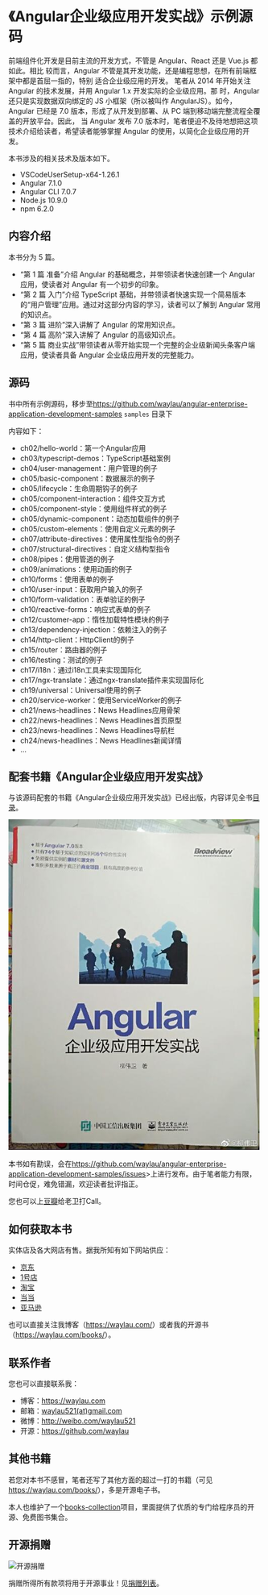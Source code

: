 # 《Angular企业级应用开发实战》示例源码


前端组件化开发是目前主流的开发方式，不管是 Angular、React 还是 Vue.js 都如此。相比 较而言，Angular 不管是其开发功能，还是编程思想，在所有前端框架中都是首屈一指的，特别
适合企业级应用的开发。 笔者从 2014 年开始关注 Angular 的技术发展，并用 Angular 1.x 开发实际的企业级应用。那 时，Angular 还只是实现数据双向绑定的 JS 小框架（所以被叫作 AngularJS）。如今，Angular
已经是 7.0 版本，形成了从开发到部署、从 PC 端到移动端完整流程全覆盖的开放平台。因此， 当 Angular 发布 7.0 版本时，笔者便迫不及待地想把这项技术介绍给读者，希望读者能够掌握
Angular 的使用，以简化企业级应用的开发。





本书涉及的相关技术及版本如下。

* VSCodeUserSetup-x64-1.26.1
* Angular 7.1.0
* Angular CLI 7.0.7
* Node.js 10.9.0
* npm 6.2.0

## 内容介绍

本书分为 5 篇。

* “第 1 篇 准备”介绍 Angular 的基础概念，并带领读者快速创建一个 Angular 应用，使读者对 Angular 有一个初步的印象。
* “第 2 篇 入门”介绍 TypeScript 基础，并带领读者快速实现一个简易版本的“用户管理”应用。通过对这部分内容的学习，读者可以了解到 Angular 常用的知识点。
* “第 3 篇 进阶”深入讲解了 Angular 的常用知识点。
* “第 4 篇 高阶”深入讲解了 Angular 的高级知识点。
* “第 5 篇 商业实战”带领读者从零开始实现一个完整的企业级新闻头条客户端应用，使读者具备 Angular 企业级应用开发的完整能力。

## 源码

书中所有示例源码，移步至<https://github.com/waylau/angular-enterprise-application-development-samples>  `samples` 目录下

内容如下：

* ch02/hello-world：第一个Angular应用
* ch03/typescript-demos：TypeScript基础案例
* ch04/user-management：用户管理的例子
* ch05/basic-component：数据展示的例子
* ch05/lifecycle：生命周期钩子的例子
* ch05/component-interaction：组件交互方式
* ch05/component-style：使用组件样式的例子
* ch05/dynamic-component：动态加载组件的例子
* ch05/custom-elements：使用自定义元素的例子
* ch07/attribute-directives：使用属性型指令的例子
* ch07/structural-directives：自定义结构型指令 
* ch08/pipes：使用管道的例子
* ch09/animations：使用动画的例子
* ch10/forms：使用表单的例子
* ch10/user-input：获取用户输入的例子
* ch10/form-validation：表单验证的例子
* ch10/reactive-forms：响应式表单的例子
* ch12/customer-app：惰性加载特性模块的例子
* ch13/dependency-injection：依赖注入的例子
* ch14/http-client：HttpClient的例子
* ch15/router：路由器的例子
* ch16/testing：测试的例子
* ch17/i18n：通过i18n工具来实现国际化
* ch17/ngx-translate：通过ngx-translate插件来实现国际化
* ch19/universal：Universal使用的例子
* ch20/service-worker：使用ServiceWorker的例子
* ch21/news-headlines：News Headlines应用骨架
* ch22/news-headlines：News Headlines首页原型
* ch23/news-headlines：News Headlines导航栏
* ch24/news-headlines：News Headlines新闻详情
* ...

## 配套书籍《Angular企业级应用开发实战》

与该源码配套的书籍《Angular企业级应用开发实战》已经出版，内容详见全书[目录](SUMMARY.md)。

![](images/angular-book.jpg)


本书如有勘误，会在<https://github.com/waylau/angular-enterprise-application-development-samples/issues>>上进行发布。由于笔者能力有限，时间仓促，难免错漏，欢迎读者批评指正。

您也可以上[豆瓣](https://book.douban.com/subject/34450770/)给老卫打Call。


## 如何获取本书

实体店及各大网店有售。据我所知有如下网站供应：

* [京东](https://search.jd.com/Search?keyword=柳伟卫%20Angular企业级应用开发实战&enc=utf-8&wq=柳伟卫%20Angular企业级应用开发实战&pvid=26dca7699970469ba0f6455f689bd4eb)
* [1号店](https://search.yhd.com/c0-0/k%25E6%259F%25B3%25E4%25BC%259F%25E5%258D%25AB%2520Angular%25E4%25BC%2581%25E4%25B8%259A%25E7%25BA%25A7%25E5%25BA%2594%25E7%2594%25A8%25E5%25BC%2580%25E5%258F%2591%25E5%25AE%259E%25E6%2588%2598/)
* [淘宝](https://s.taobao.com/search?q=柳伟卫+Angular企业级应用开发实战&imgfile=&commend=all&ssid=s5-e&search_type=item&sourceId=tb.index&spm=a21bo.2017.201856-taobao-item.1&ie=utf8&initiative_id=tbindexz_20170306)
* [当当](http://search.dangdang.com/?key=%C1%F8%CE%B0%CE%C0%20Angular%C6%F3%D2%B5%BC%B6%D3%A6%D3%C3%BF%AA%B7%A2%CA%B5%D5%BD&act=input)
* [亚马逊](https://www.amazon.cn/s?k=柳伟卫+Angular企业级应用开发实战&__mk_zh_CN=亚马逊网站&ref=nb_sb_noss)


也可以直接关注我博客（<https://waylau.com/>）或者我的开源书（<https://waylau.com/books/>）。


## 联系作者

您也可以直接联系我：

* 博客：https://waylau.com
* 邮箱：[waylau521(at)gmail.com](mailto:waylau521@gmail.com)
* 微博：http://weibo.com/waylau521
* 开源：https://github.com/waylau

## 其他书籍

若您对本书不感冒，笔者还写了其他方面的超过一打的书籍（可见<https://waylau.com/books/>），多是开源电子书。

本人也维护了一个[books-collection](https://github.com/waylau/books-collection)项目，里面提供了优质的专门给程序员的开源、免费图书集合。

## 开源捐赠


![开源捐赠](https://waylau.com/images/showmethemoney-sm.jpg)

捐赠所得所有款项将用于开源事业！见[捐赠列表](https://waylau.com/donate/)。
